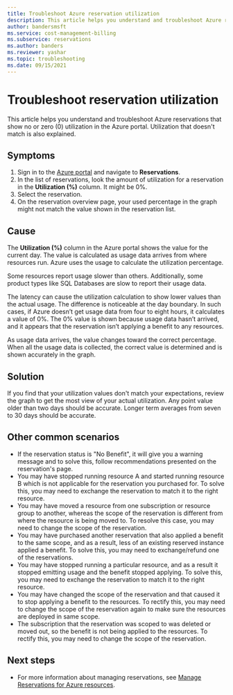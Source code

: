```yaml
---
title: Troubleshoot Azure reservation utilization
description: This article helps you understand and troubleshoot Azure reservations that show no or zero (0) utilization in the Azure portal. Utilization that doesn't match is also explained.
author: bandersmsft
ms.service: cost-management-billing
ms.subservice: reservations
ms.author: banders
ms.reviewer: yashar
ms.topic: troubleshooting
ms.date: 09/15/2021
---
```


# Troubleshoot reservation utilization

This article helps you understand and troubleshoot Azure reservations that show no or zero (0) utilization in the Azure portal. Utilization that doesn't match is also explained.

## Symptoms

1. Sign in to the [Azure portal](https://portal.azure.com) and navigate to **Reservations**.
1. In the list of reservations, look the amount of utilization for a reservation in the **Utilization (%)** column. It might be 0%.
1. Select the reservation.
1. On the reservation overview page, your used percentage in the graph might not match the value shown in the reservation list.

## Cause

The **Utilization (%)** column in the Azure portal shows the value for the current day. The value is calculated as usage data arrives from where resources run. Azure uses the usage to calculate the utilization percentage.

Some resources report usage slower than others. Additionally, some product types like SQL Databases are slow to report their usage data.

The latency can cause the utilization calculation to show lower values than the actual usage. The difference is noticeable at the day boundary. In such cases, if Azure doesn’t get usage data from four to eight hours, it calculates a value of 0%. The 0% value is shown because usage data hasn’t arrived, and it appears that the reservation isn’t applying a benefit to any resources.

As usage data arrives, the value changes toward the correct percentage. When all the usage data is collected, the correct value is determined and is shown accurately in the graph.

## Solution

If you find that your utilization values don't match your expectations, review the graph to get the most view of your actual utilization. Any point value older than two days should be accurate. Longer term averages from seven to 30 days should be accurate.

## Other common scenarios
- If the reservation status is "No Benefit", it will give you a warning message and to solve this, follow recommendations presented on the reservation's page.
- You may have stopped running resource A and started running resource B which is not applicable for the reservation you purchased for. To solve this, you may need to exchange the reservation to match it to the right resource. 
- You may have moved a resource from one subscription or resource group to another, whereas the scope of the reservation is different from where the resource is being moved to. To resolve this case, you may need to change the scope of the reservation.
- You may have purchased another reservation that also applied a benefit to the same scope, and as a result, less of an existing reserved instance applied a benefit. To solve this, you may need to exchange/refund one of the reservations.
- You may have stopped running a particular resource, and as a result it stopped emitting usage and the benefit stopped applying. To solve this, you may need to exchange the reservation to match it to the right resource. 
- You may have changed the scope of the reservation and that caused it to stop applying a benefit to the resources. To rectify this, you may need to change the scope of the reservation again to make sure the resources are deployed in same scope.
- The subscription that the reservation was scoped to was deleted or moved out, so the benefit is not being applied to the resources. To rectify this, you may need to change the scope of the reservation.

## Next steps

- For more information about managing reservations, see [Manage Reservations for Azure resources](manage-reserved-vm-instance.md).
